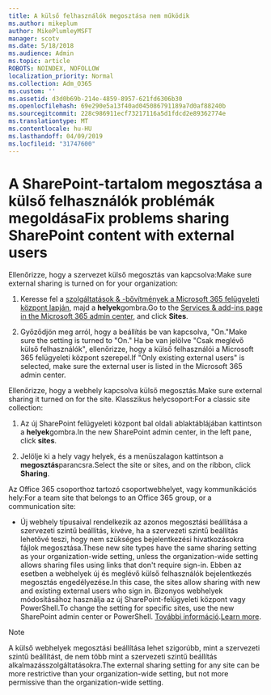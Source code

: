 ```yaml
---
title: A külső felhasználók megosztása nem működik
ms.author: mikeplum
author: MikePlumleyMSFT
manager: scotv
ms.date: 5/18/2018
ms.audience: Admin
ms.topic: article
ROBOTS: NOINDEX, NOFOLLOW
localization_priority: Normal
ms.collection: Adm_O365
ms.custom: ''
ms.assetid: d3d0b69b-214e-4859-8957-621fd6306b30
ms.openlocfilehash: 69e290e5a13f40ad045086791189a7d0af88240b
ms.sourcegitcommit: 228c986911ecf73217116a5d1fdcd2e89362774e
ms.translationtype: MT
ms.contentlocale: hu-HU
ms.lasthandoff: 04/09/2019
ms.locfileid: "31747600"
---
```

# <a name="fix-problems-sharing-sharepoint-content-with-external-users"></a><span data-ttu-id="7afe8-102">A SharePoint-tartalom megosztása a külső felhasználók problémák megoldása</span><span class="sxs-lookup"><span data-stu-id="7afe8-102">Fix problems sharing SharePoint content with external users</span></span>

<span data-ttu-id="7afe8-103">Ellenőrizze, hogy a szervezet külső megosztás van kapcsolva:</span><span class="sxs-lookup"><span data-stu-id="7afe8-103">Make sure external sharing is turned on for your organization:</span></span>
  
1. <span data-ttu-id="7afe8-104">Keresse fel a [szolgáltatások &amp; -bővítmények a Microsoft 365 felügyeleti központ lapján](https://portal.office.com/adminportal/home#/Settings/ServicesAndAddIns), majd a **helyek**gombra.</span><span class="sxs-lookup"><span data-stu-id="7afe8-104">Go to the [Services &amp; add-ins page in the Microsoft 365 admin center](https://portal.office.com/adminportal/home#/Settings/ServicesAndAddIns), and click **Sites**.</span></span>
    
2. <span data-ttu-id="7afe8-105">Győződjön meg arról, hogy a beállítás be van kapcsolva, "On."</span><span class="sxs-lookup"><span data-stu-id="7afe8-105">Make sure the setting is turned to "On."</span></span> <span data-ttu-id="7afe8-106">Ha be van jelölve "Csak meglévő külső felhasználók", ellenőrizze, hogy a külső felhasználói a Microsoft 365 felügyeleti központ szerepel.</span><span class="sxs-lookup"><span data-stu-id="7afe8-106">If "Only existing external users" is selected, make sure the external user is listed in the Microsoft 365 admin center.</span></span>
    
<span data-ttu-id="7afe8-107">Ellenőrizze, hogy a webhely kapcsolva külső megosztás.</span><span class="sxs-lookup"><span data-stu-id="7afe8-107">Make sure external sharing it turned on for the site.</span></span> <span data-ttu-id="7afe8-108">Klasszikus helycsoport:</span><span class="sxs-lookup"><span data-stu-id="7afe8-108">For a classic site collection:</span></span>
  
1. <span data-ttu-id="7afe8-109">Az új SharePoint felügyeleti központ bal oldali ablaktáblájában kattintson a **helyek**gombra.</span><span class="sxs-lookup"><span data-stu-id="7afe8-109">In the new SharePoint admin center, in the left pane, click **sites**.</span></span>
    
2. <span data-ttu-id="7afe8-110">Jelölje ki a hely vagy helyek, és a menüszalagon kattintson a **megosztás**parancsra.</span><span class="sxs-lookup"><span data-stu-id="7afe8-110">Select the site or sites, and on the ribbon, click **Sharing**.</span></span>
    
<span data-ttu-id="7afe8-111">Az Office 365 csoporthoz tartozó csoportwebhelyet, vagy kommunikációs hely:</span><span class="sxs-lookup"><span data-stu-id="7afe8-111">For a team site that belongs to an Office 365 group, or a communication site:</span></span>
  
- <span data-ttu-id="7afe8-112">Új webhely típusaival rendelkezik az azonos megosztási beállítása a szervezeti szintű beállítás, kivéve, ha a szervezeti szintű beállítás lehetővé teszi, hogy nem szükséges bejelentkezési hivatkozásokra fájlok megosztása.</span><span class="sxs-lookup"><span data-stu-id="7afe8-112">These new site types have the same sharing setting as your organization-wide setting, unless the organization-wide setting allows sharing files using links that don't require sign-in.</span></span> <span data-ttu-id="7afe8-113">Ebben az esetben a webhelyek új és meglévő külső felhasználók bejelentkezés megosztás engedélyezése.</span><span class="sxs-lookup"><span data-stu-id="7afe8-113">In this case, the sites allow sharing with new and existing external users who sign in.</span></span> <span data-ttu-id="7afe8-114">Bizonyos webhelyek módosításához használja az új SharePoint-felügyeleti központ vagy PowerShell.</span><span class="sxs-lookup"><span data-stu-id="7afe8-114">To change the setting for specific sites, use the new SharePoint admin center or PowerShell.</span></span> <span data-ttu-id="7afe8-115">[További információ](https://go.microsoft.com/fwlink/?linkid=871863).</span><span class="sxs-lookup"><span data-stu-id="7afe8-115">[Learn more](https://go.microsoft.com/fwlink/?linkid=871863).</span></span>
    
> [!NOTE]
> <span data-ttu-id="7afe8-116">A külső webhelyek megosztási beállítása lehet szigorúbb, mint a szervezeti szintű beállítást, de nem több mint a szervezeti szintű beállítás alkalmazásszolgáltatásokra.</span><span class="sxs-lookup"><span data-stu-id="7afe8-116">The external sharing setting for any site can be more restrictive than your organization-wide setting, but not more permissive than the organization-wide setting.</span></span> 
  

